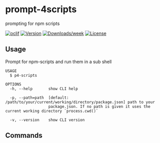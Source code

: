 # prompt-4scripts

prompting for npm scripts  

[![oclif](https://img.shields.io/badge/cli-oclif-brightgreen.svg)](https://oclif.io) [![Version](https://img.shields.io/npm/v/prompt-4-scripts.svg)](https://npmjs.org/package/prompt-4-scripts) [![Downloads/week](https://img.shields.io/npm/dw/prompt-4-scripts.svg)](https://npmjs.org/package/prompt-4-scripts) [![License](https://img.shields.io/npm/l/prompt-4-scripts.svg)](https://github.com/fabianmoronzirfas/prompt-4-scripts/blob/master/package.json)

<!-- toc -->

## Usage

Prompt for npm-scripts and run them in a sub shell

```shell
USAGE
  $ p4-scripts

OPTIONS
  -h, --help       show CLI help

  -p, --path=path  [default: /path/to/your/current/working/directory/package.json] path to your
                   package.json. If no path is given it uses the current working directory `process.cwd()`

  -v, --version    show CLI version
```

## Commands

<!-- commands -->
